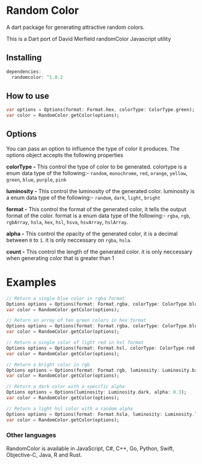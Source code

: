 # Random Color

A dart package for generating attractive random colors.

This is a Dart port of David Merfield randomColor Javascript utility

## Installing

```dart
dependencies:
  randomcolor: ^1.0.2

```

## How to use

```dart
var options = Options(format: Format.hex, colorType: ColorType.green);
var color = RandomColor.getColor(options);
```

## Options

You can pass an option to influence the type of color it produces. The options object accepts the following properties

**colorType -** This control the type of color to be generated. colortype is a enum data type of the following:- `random`, `monochrome`, `red`, `orange`, `yellow`, `green`, `blue`, `purple`, `pink`

**luminosity -** This control the luminosity of the generated color. luminosity is a enum data type of the following:- `random`, `dark`, `light`, `bright`

**format -** This control the format of the generated color, it tells the output format of the color. format is a enum data type of the following:- `rgba`, `rgb`, `rgbArray`, `hsla`, `hex`, `hsl`, `hsva`, `hsvArray`, `hslArray`.

**alpha -** This control the opacity of the generated color, it is a decimal between `0` to `1`. it is only neccessary on `rgba`, `hsla`.

**count -** This control the length of the generated color. it is only neccessary when generating color that is greater than 1

# Examples

```dart
// Return a single blue color in rgba format
Options options = Options(format: Format.rgba, colorType: ColorType.blue);
var color = RandomColor.getColor(options);

// Return an array of ten green colors in hex format
Options options = Options(format: Format.rgba, colorType: ColorType.blue, count:10);
var color = RandomColor.getColor(options);

// Return a single color of light red in hsl format
Options options = Options(format: Format.hsl, colorType: ColorType.red, luminosity: Luminosity.light);
var color = RandomColor.getColor(options);

// Return a bright color in rgb
Options options = Options(format: Format.rgb, luminosity: Luminosity.bright);
var color = RandomColor.getColor(options);

// Return a dark color with a specific alpha
Options options = Options(luminosity: Luminosity.dark, alpha: 0.3);
var color = RandomColor.getColor(options);

// Return a light hsl color with a random alpha
Options options = Options(format: Format.hsla, luminosity: Luminosity.light);
var color = RandomColor.getColor(options);
```

### Other languages

RandomColor is available in JavaScript, C#, C++, Go, Python, Swift, Objective-C, Java, R and Rust.
